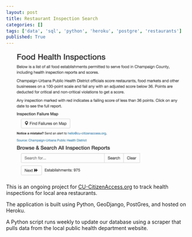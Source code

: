```yaml
---
layout: post
title: Restaurant Inspection Search
categories: []
tags: ['data', 'sql', 'python', 'heroku', 'postgre', 'restaurants']
published: True
---
```

![Screenshot of map](/images/food_health_inspections.jpg)

This is an ongoing project for [CU-CitizenAccess.org](http://restaurants.cu-citizenaccess.org) to track health inspections for local area restaurants. 

The application is built using Python, GeoDjango, PostGres, and hosted on Heroku.

A Python script runs weekly to update our database using a scraper that pulls data from the local public health department website. 